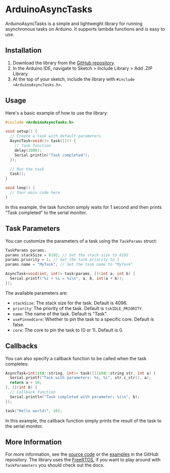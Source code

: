 # ArduinoAsyncTasks

ArduinoAsyncTasks is a simple and lightweight library for running asynchronous tasks on Arduino.
It supports lambda functions and is easy to use.

## Installation

1. Download the library from the [GitHub repository](https://github.com/IlikeChooros/ArduinoAsyncTasks).
2. In the Arduino IDE, navigate to Sketch > Include Library > Add .ZIP Library.
3. At the top of your sketch, include the library with `#include <ArduinoAsyncTasks.h>`.

## Usage

Here's a basic example of how to use the library:

```cpp
#include <ArduinoAsyncTasks.h>

void setup() {
  // Create a task with default parameters
  AsyncTask<void()> task([]() {
    // Task function
    delay(1000);
    Serial.println("Task completed");
  });

  // Run the task
  task();
}

void loop() {
  // Your main code here
}
```

In this example, the task function simply waits for 1 second and then prints "Task completed" to the serial monitor.

## Task Parameters

You can customize the parameters of a task using the `TaskParams` struct:

```cpp
TaskParams params;
params.stackSize = 8192; // Set the stack size to 8192
params.priority = 1; // Set the task priority to 1
params.name = "MyTask"; // Set the task name to "MyTask"

AsyncTask<void(int, int)> task(params, [](int a, int b) {
  Serial.printf("%i + %i = %i\n", a, b, int(a + b));
});
```

The available parameters are:

- `stackSize`: The stack size for the task. Default is 4096.
- `priority`: The priority of the task. Default is `tskIDLE_PRIORITY`.
- `name`: The name of the task. Default is "Task".
- `usePinnedCore`: Whether to pin the task to a specific core. Default is false.
- `core`: The core to pin the task to (0 or 1). Default is 0.

## Callbacks

You can also specify a callback function to be called when the task completes:

```cpp
AsyncTask<int(std::string, int)> task([](std::string str, int a) {
  Serial.printf("Task with parameters: %s, %i", str.c_str(), a);
  return a + 10;
}, [](int b) {
  // Callback function
  Serial.println("Task completed with parameter: %i\n", b);
});

task("Hello world!", 10);
```
In this example, the callback function simply prints the result of the task to the serial monitor.


## More Information

For more information, see the [source code](https://github.com/IlikeChooros/ArduinoAsyncTasks/tree/main/src) or the [examples](https://github.com/IlikeChooros/ArduinoAsyncTasks/tree/main/examples) in the GitHub repository.
The library uses the [FreeRTOS](https://docs.espressif.com/projects/esp-idf/en/latest/esp32/api-reference/system/freertos_idf.html#tasks), if you want to play around with `TaskParameters` you should check out the docs.
